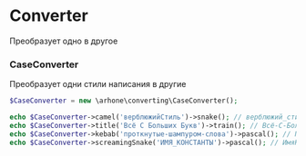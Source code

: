 # Converter
Преобразует одно в другое

### CaseConverter
Преобразует одни стили написания в другие

```php
$CaseConverter = new \arhone\converting\CaseConverter();

echo $CaseConverter->camel('верблюжийСтиль')->snake(); // верблюжий_стиль
echo $CaseConverter->title('Всё С Больших Букв')->train(); // Всё-С-Больших-Букв
echo $CaseConverter->kebab('проткнутые-шампуром-слова')->pascal(); // ПроткнутыеШампуромСлова
echo $CaseConverter->screamingSnake('ИМЯ_КОНСТАНТЫ')->pascal(); // ИмяКонстанты
```